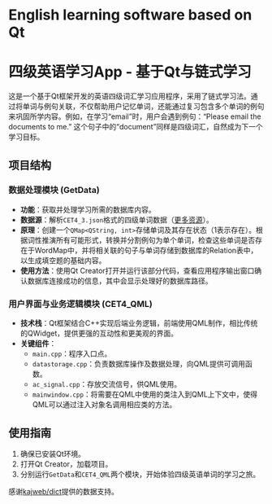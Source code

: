 # English learning software based on Qt
 # 四级英语学习App - 基于Qt与链式学习

这是一个基于Qt框架开发的英语四级词汇学习应用程序，采用了链式学习法。通过将单词与例句关联，不仅帮助用户记忆单词，还能通过复习包含多个单词的例句来巩固所学内容。例如，在学习“email”时，用户会遇到例句：“Please email the documents to me.” 这个句子中的“document”同样是四级词汇，自然成为下一个学习目标。

## 项目结构

### 数据处理模块 (GetData)
- **功能**：获取并处理学习所需的数据库内容。
- **数据源**：解析`CET4_3.json`格式的四级单词数据（[更多资源](https://github.com/kajweb/dict)）。
- **原理**：创建一个`QMap<QString, int>`存储单词及其存在状态（1表示存在）。根据词性推演所有可能形式，转换并分割例句为单个单词，检查这些单词是否存在于WordMap中，并将相关联的句子与单词存储到数据库的Relation表中，以生成填空题的基础内容。
- **使用方法**：使用Qt Creator打开并运行该部分代码，查看应用程序输出窗口确认数据库连接成功的信息，其中会显示处理好的数据库路径。

### 用户界面与业务逻辑模块 (CET4_QML)
- **技术栈**：Qt框架结合C++实现后端业务逻辑，前端使用QML制作，相比传统的QWidget，提供更强的互动性和更美观的界面。
- **关键组件**：
  - `main.cpp`：程序入口点。
  - `datastorage.cpp`：负责数据库操作及数据处理，向QML提供可调用函数。
  - `ac_signal.cpp`：存放交流信号，供QML使用。
  - `mainwindow.cpp`：将需要在QML中使用的类注入到QML上下文中，使得QML可以通过注入对象名调用相应类的方法。

## 使用指南
1. 确保已安装Qt环境。
2. 打开Qt Creator，加载项目。
3. 分别运行`GetData`和`CET4_QML`两个模块，开始体验四级英语单词的学习之旅。

感谢[kajweb/dict](https://github.com/kajweb/dict)提供的数据支持。
